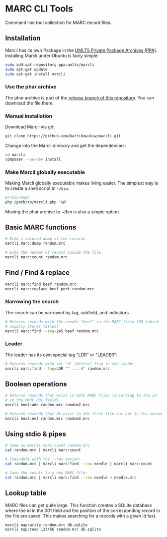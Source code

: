 # MARC CLI Tools

Command line tool collection for MARC record files.

## Installation

Marcli has its own Package in the [UMLTS Private Package Archives (PPA)](https://launchpad.net/~umlts/+archive/ubuntu/marcli). Installing Marcli under Ubuntu is fairly simple:

```sh
sudo add-apt-repository ppa:umlts/marcli
sudo apt-get update
sudo apt-get install marcli
```

### Use the phar archive

The phar archive is part of the [*release* branch of this repository](https://github.com/bartikowskiw/marcli/tree/release).
You can download the file there.

### Manual installation

Download Marcli via git:

```sh
git clone https://github.com/bartikowskiw/marcli.git
```

Change into the Marcli direcory and get the dependencies:

```sh
cd marcli
composer --no-dev install
```

### Make Marcli globally executable

Making Marcli globally executable makes living easier. The simplest way
is to create a shell script in ```~/bin```.

```sh
#!/bin/bash
php /path/to/marcli.php "$@"
```

Moving the phar archive to ~/bin is also a simple option.

## Basic MARC functions

```sh
# Echo a colored dump of the records
marcli marc:dump random.mrc

# Echo the number of record inside the file
marcli marc:count random.mrc

```

## Find / Find & replace

```sh
marcli marc:find beef random.mrc
marcli marc:replace beef pork random.mrc
```

### Narrowing the search

The search can be narrowed by tag, subfield, and indicators

```sh
# Returns records with the needle "beef" in the MARC field 245 (which
# usually stores titles)
marcli marc:find --tag=245 beef random.mrc
```

### Leader

The leader has its own special tag "LDR" or "LEADER":

```sh
# Returns records with set "d" (delete) flag in the leader
marcli marc:find --tag=LDR "^.....d" random.mrc
```

## Boolean operations

```sh
# Returns records that exist in both MARC files (according to the id
# in the MARC 001 field).
marcli bool:add random.mrc random2.mrc

# Returns records that do exist in the first file but not in the second.
marcli bool:not random.mrc random2.mrc
```

## Using stdio & pipes

```sh
# Same as marcli marc:count random.mrc
cat random.mrc | marcli marc:count

# Chainable with the --raw option:
cat random.mrc | marcli marc:find --raw needle | marcli marc:count

# Save the result to a new MARC file:
cat random.mrc | marcli marc:find --raw needle > needle.mrc
```

## Lookup table

MARC files can get quite large. This function creates a SQLite database
where the id in the 001 field and the position of the corresponding
record in the file are saved. This makes searching for a records with a
given id fast.

```sh
marcli map:write random.mrc db.sqlite
marcli map:read 123456 random.mrc db.sqlite
```
